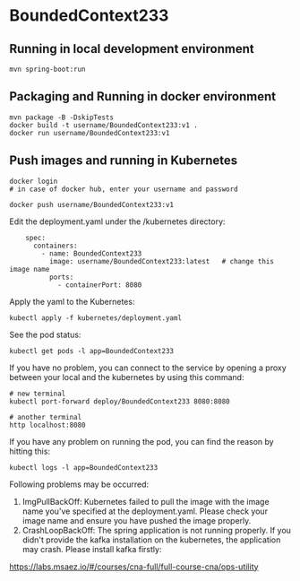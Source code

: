 # BoundedContext233

## Running in local development environment

```
mvn spring-boot:run
```

## Packaging and Running in docker environment

```
mvn package -B -DskipTests
docker build -t username/BoundedContext233:v1 .
docker run username/BoundedContext233:v1
```

## Push images and running in Kubernetes

```
docker login 
# in case of docker hub, enter your username and password

docker push username/BoundedContext233:v1
```

Edit the deployment.yaml under the /kubernetes directory:
```
    spec:
      containers:
        - name: BoundedContext233
          image: username/BoundedContext233:latest   # change this image name
          ports:
            - containerPort: 8080

```

Apply the yaml to the Kubernetes:
```
kubectl apply -f kubernetes/deployment.yaml
```

See the pod status:
```
kubectl get pods -l app=BoundedContext233
```

If you have no problem, you can connect to the service by opening a proxy between your local and the kubernetes by using this command:
```
# new terminal
kubectl port-forward deploy/BoundedContext233 8080:8080

# another terminal
http localhost:8080
```

If you have any problem on running the pod, you can find the reason by hitting this:
```
kubectl logs -l app=BoundedContext233
```

Following problems may be occurred:

1. ImgPullBackOff:  Kubernetes failed to pull the image with the image name you've specified at the deployment.yaml. Please check your image name and ensure you have pushed the image properly.
1. CrashLoopBackOff: The spring application is not running properly. If you didn't provide the kafka installation on the kubernetes, the application may crash. Please install kafka firstly:

https://labs.msaez.io/#/courses/cna-full/full-course-cna/ops-utility

